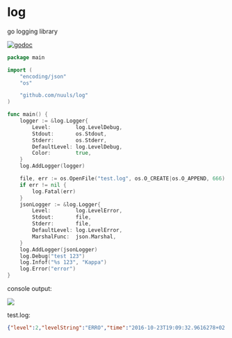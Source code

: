 # log
go logging library

[![godoc](http://img.shields.io/badge/godoc-reference-blue.svg?style=flat)](https://godoc.org/github.com/nuuls/log)
```go
package main

import (
	"encoding/json"
	"os"

	"github.com/nuuls/log"
)

func main() {
	logger := &log.Logger{
		Level:        log.LevelDebug,
		Stdout:       os.Stdout,
		Stderr:       os.Stderr,
		DefaultLevel: log.LevelDebug,
		Color:        true,
	}
	log.AddLogger(logger)

	file, err := os.OpenFile("test.log", os.O_CREATE|os.O_APPEND, 666)
	if err != nil {
		log.Fatal(err)
	}
	jsonLogger := &log.Logger{
		Level:        log.LevelError,
		Stdout:       file,
		Stderr:       file,
		DefaultLevel: log.LevelError,
		MarshalFunc:  json.Marshal,
	}
	log.AddLogger(jsonLogger)
	log.Debug("test 123")
	log.Infof("%s 123", "Kappa")
	log.Error("error")
}

  ```
console output:

<img src="https://i.nuuls.com/-lSD.png">

test.log:
```json
{"level":2,"levelString":"ERRO","time":"2016-10-23T19:09:32.9616278+02:00","caller":"test/test.go:34","text":"error"}
```
